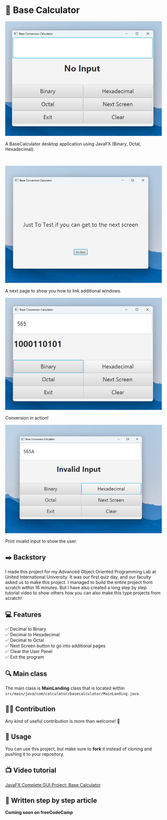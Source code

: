 # 💎 Base Calculator

![BaseCalculator](images/img%20(1).png)

A BaseCalculator desktop application using JavaFX (Binary, Octal, Hexadecimal).

<br>

![Next page](images/img%20(2).png)

A next page to show you how to link additional windows.

![In action](images/img%20(3).png)

Conversion in action!

![Invalid input](images/img%20(4).png)

Print invalid input to show the user.


## ✒️ Backstory

I made this project for my Advanced Object Oriented Programming Lab at United International University. It was our first quiz day, and our faculty asked us to make this project. I managed to build the entire project from scratch within 16 minutes. But I have also created a long step by step tutorial video to show others how you can also make this type projects from scratch!

## 💻 Features

✅ Decimal to Binary <br>
✅ Decimal to Hexadecimal <br>
✅ Decimal to Octal <br>
✅ Next Screen button to go into additional pages <br>
✅ Clear the User Panel <br>
✅ Exit the program <br>

## 🔍 Main class
The main class is **MainLanding** class that is located within `src/main/java/com/calculator/basecalculator/MainLanding.java`.

## 🫴🏻 Contribution

Any kind of useful contribution is more than welcome! 🤗

## 👔 Usage

You can use this project, but make sure to **fork** it instead of cloning and pushing it to your repository.

## 📺 Video tutorial
[JavaFX Complete GUI Project: Base Calculator](https://youtu.be/KMpshYEIxFs)

## 🔖 Written step by step article

**Coming soon on freeCodeCamp**
